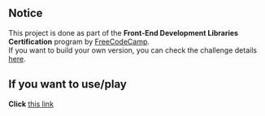 ## Notice

This project is done as part of the **Front-End Development Libraries Certification** program by [FreeCodeCamp](https://www.freecodecamp.org).  
If you want to build your own version, you can check the challenge details [here](https://www.freecodecamp.org/learn/front-end-development-libraries/front-end-development-libraries-projects/build-a-drum-machine).

## If you want to use/play  

**Click** [this link](https://ayah2022.github.io/Drum-Machine/)
